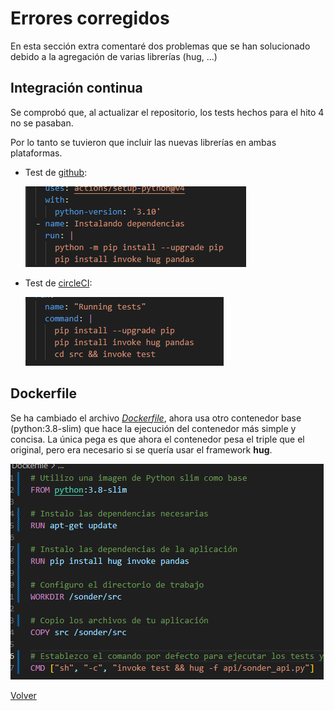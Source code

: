 # Errores corregidos

En esta sección extra comentaré dos problemas que se han solucionado debido a la agregación de varias librerías (hug, ...)

## Integración continua

Se comprobó que, al actualizar el repositorio, los tests hechos para el hito 4 no se pasaban.

Por lo tanto se tuvieron que incluir las nuevas librerías en ambas plataformas.

* Test de [github](../../.github/workflows/run_test.yml):

    ![ci-github](img/ci-github.png)

* Test de [circleCI](../../.circleci/config.yml):

    ![ci-ciCI](img/ci-ciCI.png)

## Dockerfile

Se ha cambiado el archivo [*Dockerfile*](../../Dockerfile), ahora usa otro contenedor base (python:3.8-slim) que hace la ejecución del contenedor más simple y concisa. La única pega es que ahora el contenedor pesa el triple que el original, pero era necesario si se quería usar el framework **hug**.


![Dockerfile](img/df.png)


[Volver](README.md)
